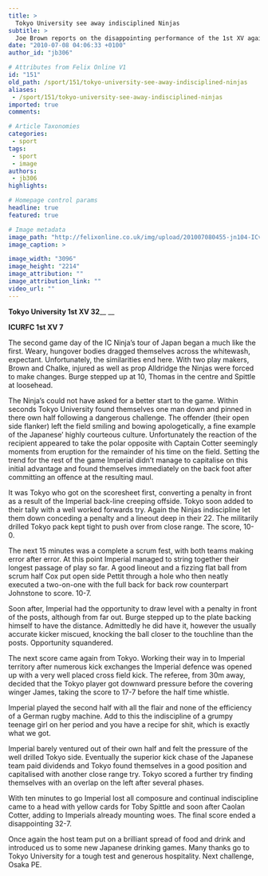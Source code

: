 ```yaml
---
title: >
  Tokyo University see away indisciplined Ninjas
subtitle: >
  Joe Brown reports on the disappointing performance of the 1st XV against Tokyo University
date: "2010-07-08 04:06:33 +0100"
author_id: "jb306"

# Attributes from Felix Online V1
id: "151"
old_path: /sport/151/tokyo-university-see-away-indisciplined-ninjas
aliases:
 - /sport/151/tokyo-university-see-away-indisciplined-ninjas
imported: true
comments:

# Article Taxonomies
categories:
 - sport
tags:
 - sport
 - image
authors:
 - jb306
highlights:

# Homepage control params
headline: true
featured: true

# Image metadata
image_path: "http://felixonline.co.uk/img/upload/201007080455-jn104-ICvsToky.jpg"
image_caption: >

image_width: "3096"
image_height: "2214"
image_attribution: ""
image_attribution_link: ""
video_url: ""
---
```


__Tokyo University 1st XV 32____
__

__ICURFC 1st XV 7__

The second game day of the IC Ninja’s tour of Japan began a much like the first. Weary, hungover bodies dragged themselves across the whitewash, expectant. Unfortunately, the similarities end here. With two play makers, Brown and Chalke, injured as well as prop Alldridge the Ninjas were forced to make changes. Burge stepped up at 10, Thomas in the centre and Spittle at loosehead.

The Ninja’s could not have asked for a better start to the game. Within seconds Tokyo University found themselves one man down and pinned in there own half following a dangerous challenge. The offender (their open side flanker) left the field smiling and bowing apologetically, a fine example of the Japanese’ highly courteous culture. Unfortunately the reaction of the recipient appeared to take the polar opposite with Captain Cotter seemingly moments from eruption for the remainder of his time on the field. Setting the trend for the rest of the game Imperial didn’t manage to capitalise on this initial advantage and found themselves immediately on the back foot after committing an offence at the resulting maul.

It was Tokyo who got on the scoresheet first, converting a penalty in front as a result of the Imperial back-line creeping offside. Tokyo soon added to their tally with a well worked forwards try. Again the Ninjas indiscipline let them down conceding a penalty and a lineout deep in their 22. The militarily drilled Tokyo pack kept tight to push over from close range. The score, 10-0.

The next 15 minutes was a complete a scrum fest, with both teams making error after error. At this point Imperial managed to string together their longest passage of play so far. A good lineout and a fizzing flat ball from scrum half Cox put open side Pettit through a hole who then neatly executed a two-on-one with the full back for back row counterpart Johnstone to score. 10-7.

Soon after, Imperial had the opportunity to draw level with a penalty in front of the posts, although from far out. Burge stepped up to the plate backing himself to have the distance. Admittedly he did have it, however the usually accurate kicker miscued, knocking the ball closer to the touchline than the posts. Opportunity squandered.

The next score came again from Tokyo. Working their way in to Imperial territory after numerous kick exchanges the Imperial defence was opened up with a very well placed cross field kick. The referee, from 30m away, decided that the Tokyo player got downward pressure before the covering winger James, taking the score to 17-7 before the half time whistle.

Imperial played the second half with all the flair and none of the efficiency of a German rugby machine. Add to this the indiscipline of a grumpy teenage girl on her period and you have a recipe for shit, which is exactly what we got.

Imperial barely ventured out of their own half and felt the pressure of the well drilled Tokyo side. Eventually the superior kick chase of the Japanese team paid dividends and Tokyo found themselves in a good position and capitalised with another close range try. Tokyo scored a further try finding themselves with an overlap on the left after several phases.

With ten minutes to go Imperial lost all composure and continual indiscipline came to a head with yellow cards for Toby Spittle and soon after Caolan Cotter, adding to Imperials already mounting woes. The final score ended a disappointing 32-7.

Once again the host team put on a brilliant spread of food and drink and introduced us to some new Japanese drinking games. Many thanks go to Tokyo University for a tough test and generous hospitality. Next challenge, Osaka PE.
